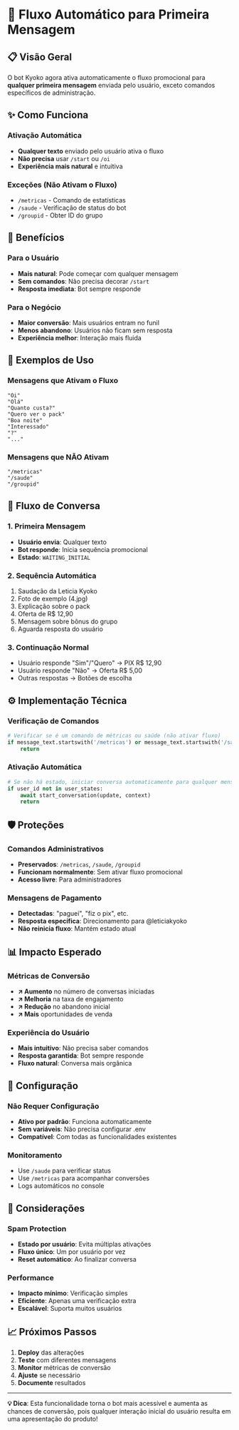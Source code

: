 # 🚀 Fluxo Automático para Primeira Mensagem

## 📋 Visão Geral

O bot Kyoko agora ativa automaticamente o fluxo promocional para **qualquer primeira mensagem** enviada pelo usuário, exceto comandos específicos de administração.

## ✨ Como Funciona

### Ativação Automática
- **Qualquer texto** enviado pelo usuário ativa o fluxo
- **Não precisa** usar `/start` ou `/oi`
- **Experiência mais natural** e intuitiva

### Exceções (Não Ativam o Fluxo)
- `/metricas` - Comando de estatísticas
- `/saude` - Verificação de status do bot
- `/groupid` - Obter ID do grupo

## 🎯 Benefícios

### Para o Usuário
- **Mais natural**: Pode começar com qualquer mensagem
- **Sem comandos**: Não precisa decorar `/start`
- **Resposta imediata**: Bot sempre responde

### Para o Negócio
- **Maior conversão**: Mais usuários entram no funil
- **Menos abandono**: Usuários não ficam sem resposta
- **Experiência melhor**: Interação mais fluida

## 📝 Exemplos de Uso

### Mensagens que Ativam o Fluxo
```
"Oi"
"Olá"
"Quanto custa?"
"Quero ver o pack"
"Boa noite"
"Interessado"
"?"
"..."
```

### Mensagens que NÃO Ativam
```
"/metricas"
"/saude"
"/groupid"
```

## 🔄 Fluxo de Conversa

### 1. Primeira Mensagem
- **Usuário envia**: Qualquer texto
- **Bot responde**: Inicia sequência promocional
- **Estado**: `WAITING_INITIAL`

### 2. Sequência Automática
1. Saudação da Leticia Kyoko
2. Foto de exemplo (4.jpg)
3. Explicação sobre o pack
4. Oferta de R$ 12,90
5. Mensagem sobre bônus do grupo
6. Aguarda resposta do usuário

### 3. Continuação Normal
- Usuário responde "Sim"/"Quero" → PIX R$ 12,90
- Usuário responde "Não" → Oferta R$ 5,00
- Outras respostas → Botões de escolha

## ⚙️ Implementação Técnica

### Verificação de Comandos
```python
# Verificar se é um comando de métricas ou saúde (não ativar fluxo)
if message_text.startswith('/metricas') or message_text.startswith('/saude') or message_text.startswith('/groupid'):
    return
```

### Ativação Automática
```python
# Se não há estado, iniciar conversa automaticamente para qualquer mensagem
if user_id not in user_states:
    await start_conversation(update, context)
    return
```

## 🛡️ Proteções

### Comandos Administrativos
- **Preservados**: `/metricas`, `/saude`, `/groupid`
- **Funcionam normalmente**: Sem ativar fluxo promocional
- **Acesso livre**: Para administradores

### Mensagens de Pagamento
- **Detectadas**: "paguei", "fiz o pix", etc.
- **Resposta específica**: Direcionamento para @leticiakyoko
- **Não reinicia fluxo**: Mantém estado atual

## 📊 Impacto Esperado

### Métricas de Conversão
- **↗️ Aumento** no número de conversas iniciadas
- **↗️ Melhoria** na taxa de engajamento
- **↗️ Redução** no abandono inicial
- **↗️ Mais** oportunidades de venda

### Experiência do Usuário
- **Mais intuitivo**: Não precisa saber comandos
- **Resposta garantida**: Bot sempre responde
- **Fluxo natural**: Conversa mais orgânica

## 🔧 Configuração

### Não Requer Configuração
- **Ativo por padrão**: Funciona automaticamente
- **Sem variáveis**: Não precisa configurar .env
- **Compatível**: Com todas as funcionalidades existentes

### Monitoramento
- Use `/saude` para verificar status
- Use `/metricas` para acompanhar conversões
- Logs automáticos no console

## 🚨 Considerações

### Spam Protection
- **Estado por usuário**: Evita múltiplas ativações
- **Fluxo único**: Um por usuário por vez
- **Reset automático**: Ao finalizar conversa

### Performance
- **Impacto mínimo**: Verificação simples
- **Eficiente**: Apenas uma verificação extra
- **Escalável**: Suporta muitos usuários

## 📈 Próximos Passos

1. **Deploy** das alterações
2. **Teste** com diferentes mensagens
3. **Monitor** métricas de conversão
4. **Ajuste** se necessário
5. **Documente** resultados

---

**💡 Dica**: Esta funcionalidade torna o bot mais acessível e aumenta as chances de conversão, pois qualquer interação inicial do usuário resulta em uma apresentação do produto!